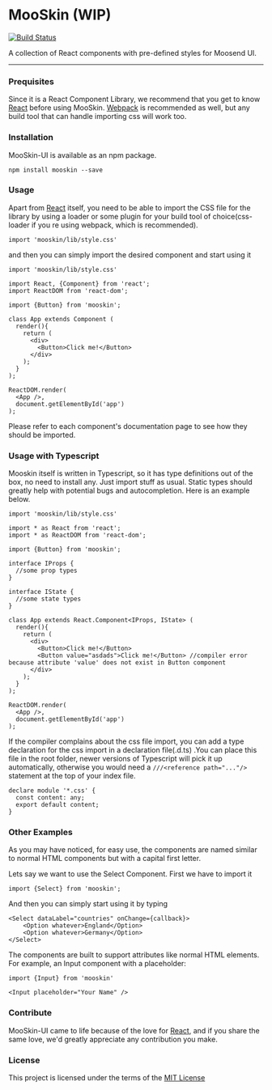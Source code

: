 # MooSkin (WIP)


[![Build Status](https://travis-ci.org/moosend/mooskin-ui.svg?branch=master)](https://travis-ci.org/moosend/mooskin-ui)


A collection of React components with pre-defined styles for Moosend UI.

___

 
### Prequisites

Since it is a React Component Library, we recommend that you get to know [React](https://facebook.github.io/react/) before using MooSkin.  [Webpack](https://webpack.github.io/) is recommended as well, but any build tool that can handle importing css will work too.

 
### Installation

MooSkin-UI is available as an npm package.

```
npm install mooskin --save
```
 
### Usage

Apart from [React](https://facebook.github.io/react/) itself, you need to be able to import the CSS file for the library by using a loader or some plugin for your build tool of choice(css-loader if you re using webpack, which is recommended).

```
import 'mooskin/lib/style.css'
```

and then you can simply import the desired component and start using it

```
import 'mooskin/lib/style.css'

import React, {Component} from 'react';
import ReactDOM from 'react-dom';

import {Button} from 'mooskin';

class App extends Component (
  render(){
    return (
      <div>
        <Button>Click me!</Button>
      </div>
    );
  }
);

ReactDOM.render(
  <App />,
  document.getElementById('app')
);
```

Please refer to each component's documentation page to see how they should be imported.

 
### Usage with Typescript

Mooskin itself is written in Typescript, so it has type definitions out of the box, no need to install any. Just import stuff as usual. Static types should greatly help with potential bugs and autocompletion. Here is an example below.

```
import 'mooskin/lib/style.css'

import * as React from 'react';
import * as ReactDOM from 'react-dom';

import {Button} from 'mooskin';

interface IProps {
  //some prop types
}

interface IState {
  //some state types
}

class App extends React.Component<IProps, IState> (
  render(){
    return (
      <div>
        <Button>Click me!</Button>
        <Button value="asdads">Click me!</Button> //compiler error because attribute 'value' does not exist in Button component
      </div>
    );
  }
);

ReactDOM.render(
  <App />,
  document.getElementById('app')
);
```

If the compiler complains about the css file import, you can add a type declaration for the css import in a declaration file(.d.ts) .You can place this file in the root folder, newer versions of Typescript will pick it up automatically, otherwise you would need a `///<reference path="..."/>` statement at the top of your index file.

```
declare module '*.css' {
  const content: any;
  export default content;
}

```
 
### Other Examples

As you may have noticed, for easy use, the components are named similar to normal HTML components but with a capital first letter.

Lets say we want to use the Select Component. First we have to import it

```
import {Select} from 'mooskin';
```

And then you can simply start using it by typing

```
<Select dataLabel="countries" onChange={callback}>
    <Option whatever>England</Option>
    <Option whatever>Germany</Option>
</Select>
```

The components are built to support attributes like normal HTML elements. For example, an Input component with a placeholder:

```
import {Input} from 'mooskin'

<Input placeholder="Your Name" />
```
 
### Contribute

MooSkin-UI came to life because of the love for [React](https://facebook.github.io/react/), and if you share the same love, we'd greatly appreciate any contribution you make.

 
### License

This project is licensed under the terms of the [MIT License](https://github.com/moosend/mooskin-ui/blob/master/LICENSE)



